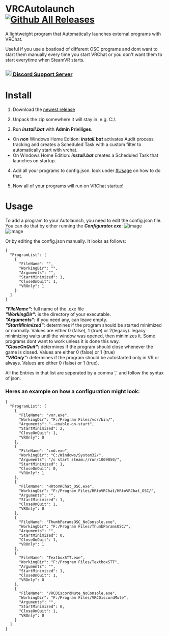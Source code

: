 # VRCAutolaunch [![Github All Releases](https://img.shields.io/github/downloads/i5ucc/VRCAutoLaunch/total.svg)](https://github.com/I5UCC/VRCAutoLaunch/releases/latest)

A lightweight program that Automatically launches external programs with VRChat.

Useful if you use a boatload of different OSC programs and dont want to start them manually every time you start VRChat or you don't want them to start everytime when SteamVR starts.

### [<img src="https://assets-global.website-files.com/6257adef93867e50d84d30e2/636e0a6ca814282eca7172c6_icon_clyde_white_RGB.svg"  width="20" height="20"> Discord Support Server](https://discord.gg/rqcWHje3hn)

# Install
1. Download the [newest release](https://github.com/I5UCC/VRCAutolaunch/releases/latest)<br>

2. Unpack the zip somewhere it will stay in. e.g. C:/.<br>

3. Run ***install.bat*** with **Admin Priviliges**.<br>
- On ***non*** Windows Home Edition: ***install.bat*** activates Audit process tracking and creates a Scheduled Task with a custom filter to automatically start with vrchat.<br>
- On Windows Home Edition: ***install.bat*** creates a Scheduled Task that launches on startup.

4. Add all your programs to config.json. look under [#Usage](https://github.com/I5UCC/VRCAutoLaunch#usage) on how to do that.<br>

5. Now all of your programs will run on VRChat startup!<br>

# Usage
To add a program to your Autolaunch, you need to edit the config.json file. <br>
You can do that by either running the ***Configurator.exe***:
![image](https://user-images.githubusercontent.com/43730681/215346515-f00f2edf-369c-4fb9-b90d-d98e0d12de59.png)<br>
![image](https://user-images.githubusercontent.com/43730681/215346523-f2f574cc-ff7d-4d05-af51-85dcfd788174.png)<br>

Or by editing the config.json manually. It looks as follows: 
```
{
  "ProgramList": [
    {
      "FileName": "",
      "WorkingDir": "",
      "Arguments": "",
      "StartMinimized": 1,
      "CloseOnQuit": 1,
      "VROnly": 1
    }
  ]
}
```

***"FileName":*** full name of the .exe file <br>
***"WorkingDir":*** is the directory of your executable. <br>
***"Arguments":*** if you need any, can leave empty. <br>
***"StartMinimized":*** determines if the program should be started minimized or normally. Values are either 0 (false), 1 (true) or 2(legacy). legacy minimizing waits until the window was opened, then minimizes it. Some programs dont want to work unless it is done this way.<br>
***"CloseOnQuit":*** determines if the program should close whenever the game is closed. Values are either 0 (false) or 1 (true) <br>
***"VROnly":*** determines if the program should be autostarted only in VR or always. Values are either 0 (false) or 1 (true).

All the Entries in that list are seperated by a comma ',' and follow the syntax of json. 

### Heres an example on how a configuration might look:

```
{
  "ProgramList": [
    {
      "FileName": "vor.exe",
      "WorkingDir": "F:/Program Files/vor/bin/",
      "Arguments": "--enable-on-start",
      "StartMinimized": 2,
      "CloseOnQuit": 1,
      "VROnly": 0
    },
    {
      "FileName": "cmd.exe",
      "WorkingDir": "C:/Windows/System32/",
      "Arguments": "/c start steam://run/1009850/",
      "StartMinimized": 1,
      "CloseOnQuit": 0,
      "VROnly": 1
    },
    {
      "FileName": "HRtoVRChat_OSC.exe",
      "WorkingDir": "F:/Program Files/HRtoVRChat/HRtoVRChat_OSC/",
      "Arguments": "",
      "StartMinimized": 1,
      "CloseOnQuit": 1,
      "VROnly": 0
    },
    {
      "FileName": "ThumbParamsOSC_NoConsole.exe",
      "WorkingDir": "F:/Program Files/ThumbParamsOSC/",
      "Arguments": "",
      "StartMinimized": 0,
      "CloseOnQuit": 1,
      "VROnly": 1
    },
    {
      "FileName": "TextboxSTT.exe",
      "WorkingDir": "F:/Program Files/TextboxSTT",
      "Arguments": "",
      "StartMinimized": 1,
      "CloseOnQuit": 1,
      "VROnly": 0
    },
    {
      "FileName": "VRCDiscordMute_NoConsole.exe",
      "WorkingDir": "F:/Program Files/VRCDiscordMute",
      "Arguments": "",
      "StartMinimized": 0,
      "CloseOnQuit": 1,
      "VROnly": 0
    }
  ]
}
```
